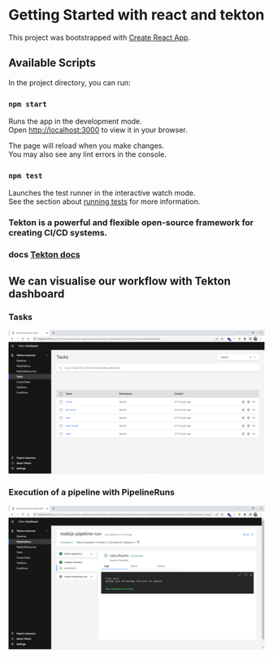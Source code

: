 # Getting Started with react and tekton

This project was bootstrapped with [Create React App](https://github.com/facebook/create-react-app).

## Available Scripts

In the project directory, you can run:

### `npm start`

Runs the app in the development mode.\
Open [http://localhost:3000](http://localhost:3000) to view it in your browser.

The page will reload when you make changes.\
You may also see any lint errors in the console.

### `npm test`

Launches the test runner in the interactive watch mode.\
See the section about [running tests](https://facebook.github.io/create-react-app/docs/running-tests) for more information.

### Tekton is a powerful and flexible open-source framework for creating CI/CD systems.
### docs <a href="https://tekton.dev/docs/">Tekton docs</a>

## We can visualise our workflow with Tekton dashboard
### Tasks
![plot](./screan/task.png)
### Execution of a pipeline with PipelineRuns
![plot](./screan/pipeline-run.png)
